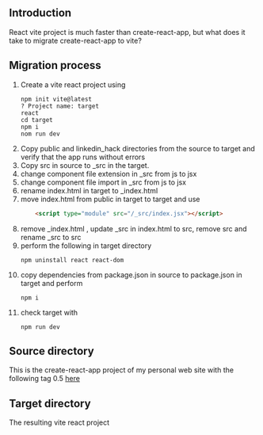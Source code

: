 <h2>Introduction</h2>
React vite project is much faster than create-react-app, but what does it take to migrate create-react-app to vite?

<h2>Migration process</h2>
<ol>
<li>Create a vite react project using

```
npm init vite@latest
? Project name: target
react
cd target
npm i
nom run dev
```
</li>

<li>Copy public and linkedin_hack directories from the source to target and verify that the app runs without errors</li>
<li>Copy src in source to _src in the target.</li>
<li>change component file extension in _src from js to jsx</li>
<li>change component file import in _src from js to jsx</li>
<li>rename index.html in target to _index.html</li>
<li>move index.html from public in target to target and use

```html
    <script type="module" src="/_src/index.jsx"></script>
```
</li>
<li>remove _index.html , update _src in index.html to src, remove src and rename _src to src</li>
<li>perform the following in target directory

```
npm uninstall react react-dom
```

</li>
<li>copy dependencies from package.json in source to package.json in target and perform

```
npm i
```
</li>
<li>check target with

```
npm run dev
```
</li>
</ol>


<h2>Source directory</h2>
This is the create-react-app project of my personal web site with the following tag 0.5 <a href='https://github.com/NathanKr/nathan-krasney-com/releases/tag/0.5'>here</a>

<h2>Target directory</h2>
The resulting vite react project
